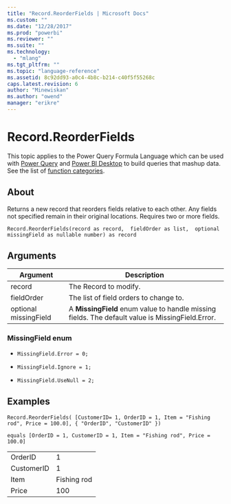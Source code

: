 ```yaml
---
title: "Record.ReorderFields | Microsoft Docs"
ms.custom: ""
ms.date: "12/28/2017"
ms.prod: "powerbi"
ms.reviewer: ""
ms.suite: ""
ms.technology: 
  - "mlang"
ms.tgt_pltfrm: ""
ms.topic: "language-reference"
ms.assetid: 8c92dd93-a0c4-4b8c-b214-c40f5f55268c
caps.latest.revision: 6
author: "Minewiskan"
ms.author: "owend"
manager: "erikre"
---
```

# Record.ReorderFields
This topic applies to the Power Query Formula Language which can be used with [Power Query](https://support.office.com/article/Introduction-to-Microsoft-Power-Query-for-Excel-6E92E2F4-2079-4E1F-BAD5-89F6269CD605) and [Power BI Desktop](http://go.microsoft.com/fwlink/p/?LinkId=618607) to build queries that mashup data. See the list of [function categories](https://msdn.microsoft.com/en-us/library/mt211003.aspx).  
  
## About  
Returns a new record that reorders fields relative to each other.  Any fields not specified remain in their original locations. Requires two or more fields.  
  
```  
Record.ReorderFields(record as record,  fieldOrder as list,  optional missingField as nullable number) as record  
```  
  
## Arguments  
  
|Argument|Description|  
|------------|---------------|  
|record|The Record to modify.|  
|fieldOrder|The list of field orders to change to.|  
|optional missingField|A **MissingField** enum value to handle missing fields. The default value is MissingField.Error.|  
  
### MissingField enum  
  
-   `MissingField.Error = 0;`  
  
-   `MissingField.Ignore = 1;`  
  
-   `MissingField.UseNull = 2;`  
  
## Examples  
  
```  
Record.ReorderFields( [CustomerID= 1, OrderID = 1, Item = "Fishing rod", Price = 100.0], { "OrderID", "CustomerID" })  
```  
  
```  
equals [OrderID = 1, CustomerID = 1, Item = "Fishing rod", Price = 100.0]  
```  
  
|||  
|-|-|  
|OrderID|1|  
|CustomerID|1|  
|Item|Fishing rod|  
|Price|100|  
  
